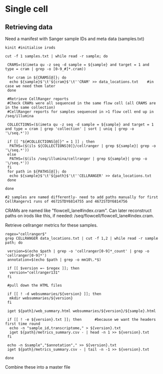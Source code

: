 # Single cell

## Retrieving data


Need a manifest with Sanger sample IDs and meta data (samples.txt)

```
kinit #initialise irods

cut -f 1 samples.txt | while read -r sample; do

 CRAMS=($(imeta qu -z seq -d sample = ${sample} and target = 1 and type = cram | grep -o [0-9_#]*.cram))
 
 for cram in ${CRAMS[@]}; do
  echo ${sample}$'\t'${cram}$'\t''CRAM' >> data_locations.txt    #in case we need them later
 done
 
 #Retrieve CellRanger reports 
 #Check CRAMs were all sequenced in the same flow cell (all CRAMS are in the same collection)
 #CellRanger reports for samples sequenced in >1 flow cell end up in /seq/illumina 
 
 COLLECTIONS=($(imeta qu -z seq -d sample = ${sample} and target = 1 and type = cram | grep 'collection' | sort | uniq | grep -o '\/seq.*'))
 
 if [[ "${#COLLECTIONS[@]}" = 1 ]] ; then   
  PATHS=($(ils ${COLLECTIONS[0]}/cellranger | grep ${sample}| grep -o '\/seq.*'))
 else
  PATHS=($(ils /seq/illumina/cellranger | grep ${sample}| grep -o '\/seq.*')) 
 fi
 for path in ${PATHS[@]}; do 
  echo ${sample}$'\t'${path}$'\t''CELLRANGER' >> data_locations.txt
 done
 
done

#2 samples are named differently- need to add paths manually for first CellRangerv1 runs of 4672STDY6814755 and 4672STDY6814756
```

CRAMs are named like "flowcell_lane#index.cram". Can later reconstruct paths on irods like this, if needed: /seq/flowcell/flowcell_lane#index.cram.

Retrieve cellranger metrics for these samples. 

```
regex="cellranger$"
grep CELLRANGER data_locations.txt | cut -f 1,2 | while read -r sample path; do 

 version=$(echo $path | grep -o 'cellranger[0-9]*_count' | grep -o 'cellranger[0-9]*')
 annotation=$(echo $path | grep -o mm10\.*$)
 
 if [[ $version =~ $regex ]]; then
  version="cellranger131"
 fi
 
 #pull down the HTML files
 
 if [[ ! -d websummaries/${version} ]]; then
  mkdir websummaries/${version}
 fi
 
 iget ${path}/web_summary.html websummaries/${version}/${sample}.html
 
 if [[ ! -e ${version}.txt ]]; then      #because we want the headers first time round
  echo -n "sample_id,transcriptome," > ${version}.txt
  iget ${path}/metrics_summary.csv - | head -n 1 >> ${version}.txt 
 fi 
 
 echo -n $sample","$annotation"," >> ${version}.txt
 iget ${path}/metrics_summary.csv - | tail -n -1 >> ${version}.txt
 
done
```

Combine these into a master file

